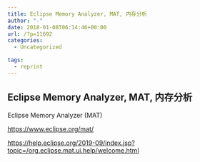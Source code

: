```yaml
---
title: Eclipse Memory Analyzer, MAT, 内存分析
author: "-"
date: 2018-01-08T06:14:46+00:00
url: /?p=11692
categories:
  - Uncategorized

tags:
  - reprint
---
```

## Eclipse Memory Analyzer, MAT, 内存分析
Eclipse Memory Analyzer (MAT)

https://www.eclipse.org/mat/
  
https://help.eclipse.org/2019-09/index.jsp?topic=/org.eclipse.mat.ui.help/welcome.html